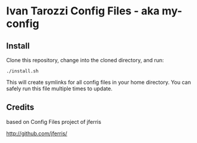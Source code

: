 Ivan Tarozzi Config Files - aka my-config
=========================================


Install
-------
Clone this repository, change into the cloned directory, and run:

    ./install.sh

This will create symlinks for all config files in your home directory. You can
safely run this file multiple times to update.

Credits
-------
based on Config Files project of jferris

http://github.com/jferris/


